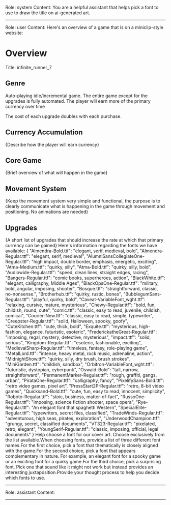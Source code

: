 Role: system
Content: You are a helpful assistant that helps pick a font to use to draw the title on ai-generated art.
__________________
Role: user
Content: Here's an overview of a game that is on a miniclip-style website:
# Overview
Title: infinite_runner_7

## Genre
Auto-playing idle/incremental game. The entire game except for the upgrades is fully automated. The player will earn more of the primary currency over time

The cost of each upgrade doubles with each purchase.

## Currency Accumulation
{Describe how the player will earn currency}

## Core Game
{Brief overview of what will happen in the game}

## Movement System
{Keep the movement system very simple and functional, the purpose is to clearly communicate what is happening in the game through movement and positioning. No animations are needed}

## Upgrades
{A short list of upgrades that should increase the rate at which that primary currency can be gained}
Here's information regarding the fonts we have available: 
{
  "Almendra-Bold.ttf": "elegant, serif, medieval, bold",
  "Almendra-Regular.ttf": "elegant, serif, medieval",
  "AlumniSansCollegiateOne-Regular.ttf": "high impact, double border, emphasis, energetic, exciting",
  "Atma-Medium.ttf": "quirky, silly",
  "Atma-Bold.ttf": "quirky, silly, bold",
  "Audiowide-Regular.ttf": "speed, clean lines, straight edges, racing",
  "Bangers-Regular.ttf": "comic books, superheroes, action",
  "BlackWhite.ttf": "elegant, calligraphy, Middle Ages",
  "BlackOpsOne-Regular.ttf": "military, bold, angular, imposing, shooter",
  "Bosque.ttf": "straightforward, classic, no-nonsense.",
  "Brotherhub.ttf": "quirky, rustic, bones",
  "BubblegumSans-Regular.ttf": "playful, quirky, bold",
  "Caveat-VariableFont_wght.ttf": "relaxing, cursive, mature, mysterious",
  "Chewy-Regular.ttf": "bold, fun, childish, round, cute",
  "comic.ttf": "classic, easy to read, juvenile, childish, comical",
  "Courier-New.ttf": "classic, easy to read, simple, typewriter",
  "Creepster-Regular.ttf": "solid, Halloween, spooky, goofy",
  "CuteKitchen.ttf": "cute, thick, bold",
  "Exquite.ttf": "mysterious, high-fashion, elegance, futuristic, esoteric",
  "FrederickatheGreat-Regular.ttf": "imposing, regal, mystery, detective, mysterious",
  "impact.ttf": "solid, serious",
  "Kingdom-Regular.ttf": "esoteric, fashionable, exciting",
  "MedievalSharp-Regular.ttf": "timeless, fantasy, role-playing game",
  "MetalLord.ttf": "intense, heavy metal, rock music, adrenaline, action",
  "MidnightShow.ttf": "quirky, silly, dry brush, brush strokes",
  "MiniGarden.ttf": "childish, sandbox",
  "Orbitron-VariableFont_wght.ttf": "futuristic, dystopian, cyberpunk",
  "Oswald-Bold": "tall, narrow, straightforward",
  "PermanentMarker-Regular.ttf": "rough, graffiti, gangs, urban",
  "PirataOne-Regular.ttf": "calligraphy, fancy",
  "PixelifySans-Bold.ttf": "retro video games, pixel art",
  "PressStart2P-Regular.ttf": "retro, 8-bit video games",
  "Quicksand-Bold.ttf": "cute, fun, easy to read, innocent, simplicity",
  "Roboto-Regular.ttf": "stoic, business, matter-of-fact",
  "RussoOne-Regular.ttf": "imposing, science fiction shooter, space opera",
  "Rye-Regular.ttf": "An elegant font that spaghetti Western",
  "SpecialElite-Regular.ttf": "typewriters, secret files, classified",
  "TradeWinds-Regular.ttf": "adventurous, high seas, pirates, exploration",
  "UnderwoodChampion.ttf": "grungy, secret, classified documents",
  "VT323-Regular.ttf": "pixelated, retro, elegant",
  "YoungSerif-Regular.ttf": "classic, imposing, official, legal documents"
}
Help choose a font for our cover art. Choose exclusively from the list available.When choosing fonts, provide a list of three different font names.For the first choice, pick a font that thematically is closely aligned with the game.For the second choice, pick a font that appears complementary in nature. For example, an elegant font for a spooky game or an exciting font for a quirky game.For the third choice, pick a surprising font. Pick one that sound like it might not work but instead provides an interesting juxtaposition.Provide your thought process to help you decide which fonts to use.
__________________
Role: assistant
Content: 
__________________
